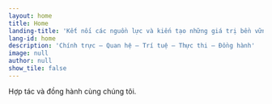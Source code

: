 ```yaml
---
layout: home
title: Home
landing-title: 'Kết nối các nguồn lực và kiến tạo những giá trị bền vững'
lang-id: home
description: 'Chính trực — Quan hệ — Trí tuệ — Thực thi — Đồng hành'
image: null
author: null
show_tile: false
---
```


Hợp tác và đồng hành cùng chúng tôi.
